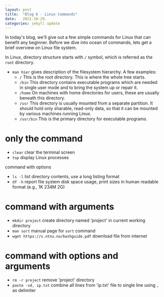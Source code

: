 ```yaml
---
layout: post
title:  "Blog 6 - Linux Commands"
date:   2021-10-29.
categories: jekyll update
---
```


In today's blog, we'll give out a few simple commands for Linux that can benefit any beginner. Before we dive into ocean of commands, lets get a brief overview on Linux file system. 


In Linux, directory structure starts with `/` symbol, which is referred as the `root` directory.

* `man hier` gives description of the filesystem hierarchy. A few examples:
    * `/` This is the root directory. This is where the whole tree starts.
    * `/bin` This directory contains executable programs which are needed in single user mode and to bring the system up or repair it.
    * `/home` On machines with home directories for users, these are usually beneath this directory.
    * `/usr` This directory is usually mounted from a separate partition. It should hold only sharable, read-only data, so that it can be mounted by various machines running Linux.
    * `/usr/bin` This is the primary directory for executable programs. 
    
<h1> only the command </h1>

* `clear` clear the terminal screen
* `top` display Linux processes

<h> command with options </h1>

* `ls -l` list directory contents, use a long listing format
* `df -h` report file system disk space usage, print sizes in human readable format (e.g., 1K 234M 2G)

<h1> command with arguments </h1>

* `mkdir project` create directory named 'project' in current working directory
* `man sort` manual page for `sort` command
* `wget https://s.ntnu.no/bashguide.pdf` download file from internet

<h1> command with options and arguments </h1>

* `rm -r project` remove 'project' directory 
* `paste -sd, ip.txt` combine all lines from 'ip.txt' file to single line using `,` as delimiter
